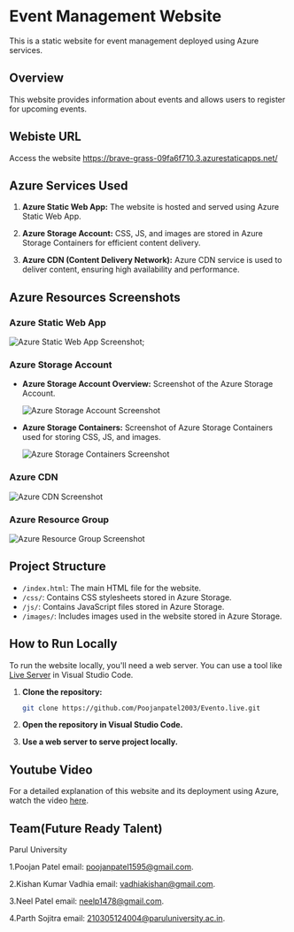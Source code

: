 # Event Management Website

This is a static website for event management deployed using Azure services.

## Overview

This website provides information about events and allows users to register for upcoming events.

## Webiste URL
   Access the website https://brave-grass-09fa6f710.3.azurestaticapps.net/

## Azure Services Used

1. **Azure Static Web App:**
   The website is hosted and served using Azure Static Web App.

2. **Azure Storage Account:**
   CSS, JS, and images are stored in Azure Storage Containers for efficient content delivery.

3. **Azure CDN (Content Delivery Network):**
   Azure CDN service is used to deliver content, ensuring high availability and performance.

## Azure Resources Screenshots

### Azure Static Web App
![Azure Static Web App Screenshot](https://evento-ccerfqaegthphscc.z01.azurefd.net/images/static.png);

### Azure Storage Account

- **Azure Storage Account Overview:**
  Screenshot of the Azure Storage Account.

  ![Azure Storage Account Screenshot](https://evento-ccerfqaegthphscc.z01.azurefd.net/images/storage.png)

- **Azure Storage Containers:**
  Screenshot of Azure Storage Containers used for storing CSS, JS, and images.

  ![Azure Storage Containers Screenshot](https://evento-ccerfqaegthphscc.z01.azurefd.net/images/containers.png)

### Azure CDN
![Azure CDN Screenshot](https://evento-ccerfqaegthphscc.z01.azurefd.net/images/cdn.png)

### Azure Resource Group
![Azure Resource Group Screenshot](https://evento-ccerfqaegthphscc.z01.azurefd.net/images/reasource.png)

## Project Structure

- `/index.html`: The main HTML file for the website.
- `/css/`: Contains CSS stylesheets stored in Azure Storage.
- `/js/`: Contains JavaScript files stored in Azure Storage.
- `/images/`: Includes images used in the website stored in Azure Storage.

## How to Run Locally

To run the website locally, you'll need a web server. You can use a tool like [Live Server](https://marketplace.visualstudio.com/items?itemName=ritwickdey.LiveServer) in Visual Studio Code.

1. **Clone the repository:**
   ```bash
   git clone https://github.com/Poojanpatel2003/Evento.live.git
   

2. **Open the repository in Visual Studio Code.**
   
   
3. **Use a web server to serve project locally.**
  

## Youtube Video

For a detailed explanation of this website and its deployment using Azure, watch the video [here](https://youtube.com).


 ## Team(Future Ready Talent)

 Parul University

 1.Poojan Patel 
    email: [poojanpatel1595@gmail.com](mailto:poojanpatel1595@gmail.com).

 2.Kishan Kumar Vadhia 
    email: [vadhiakishan@gmail.com](mailto:vadhiakishan@gmail.com).
    
 3.Neel Patel 
    email: [neelp1478@gmail.com](mailto:neelp1478@gmail.com).
    
 4.Parth Sojitra
    email: [210305124004@paruluniversity.ac.in](mailto:210305124004@paruluniversity.ac.in).
    
 
